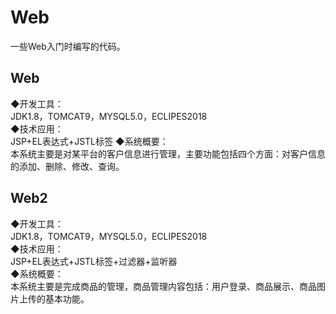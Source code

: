 # Web
一些Web入门时编写的代码。  

## Web  
◆开发工具：  
JDK1.8，TOMCAT9，MYSQL5.0，ECLIPES2018  
◆技术应用：  
JSP+EL表达式+JSTL标签
◆系统概要：  
本系统主要是对某平台的客户信息进行管理，主要功能包括四个方面：对客户信息的添加、删除、修改、查询。  
  
## Web2  
◆开发工具：  
JDK1.8，TOMCAT9，MYSQL5.0，ECLIPES2018  
◆技术应用：  
JSP+EL表达式+JSTL标签+过滤器+监听器  
◆系统概要：  
本系统主要是完成商品的管理，商品管理内容包括：用户登录、商品展示、商品图片上传的基本功能。  
